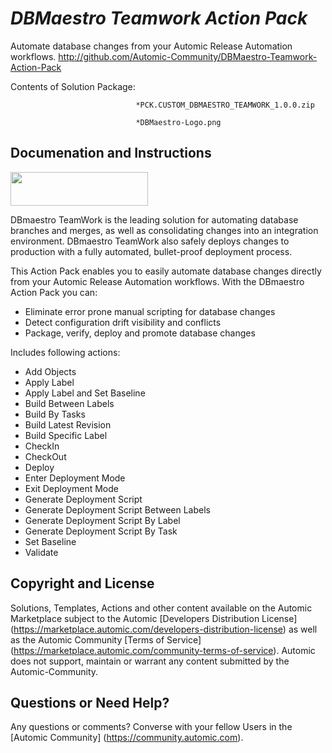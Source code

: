 *DBMaestro Teamwork Action Pack*
=============


Automate database changes from your Automic Release Automation workflows.
http://github.com/Automic-Community/DBMaestro-Teamwork-Action-Pack

<!-- List of attached files -->
Contents of Solution Package:

						
								*PCK.CUSTOM_DBMAESTRO_TEAMWORK_1.0.0.zip
								
								*DBMaestro-Logo.png
								
						


Documenation and Instructions
---

<p><img src="https://448bb31d92917ba3390f-4a8f48d20b0d8c78b979208d38d37653.ssl.cf1.rackcdn.com/795/screenshots/DBMaestro-Logo.png" alt="" width="220" height="54" /></p>
<p>DBmaestro TeamWork is the leading solution for automating database branches and merges, as well as consolidating changes into an integration environment. DBmaestro TeamWork also safely deploys changes to production with a fully automated, bullet-proof deployment process.</p>
<p>This Action Pack enables you to easily automate database changes directly from your Automic Release Automation workflows. With the DBmaestro Action Pack you can:&nbsp;</p>
<ul>
<li>Eliminate error prone manual scripting for database changes</li>
<li>Detect configuration drift visibility and conflicts</li>
<li>Package, verify, deploy and promote database changes&nbsp;</li>
</ul>
<p>Includes following actions:</p>
<ul>
<li>Add Objects</li>
<li>Apply Label</li>
<li>Apply Label and Set Baseline</li>
<li>Build Between Labels</li>
<li>Build By Tasks</li>
<li>Build Latest Revision</li>
<li>Build Specific Label</li>
<li>CheckIn</li>
<li>CheckOut</li>
<li>Deploy</li>
<li>Enter Deployment Mode</li>
<li>Exit Deployment Mode</li>
<li>Generate Deployment Script</li>
<li>Generate Deployment Script Between Labels</li>
<li>Generate Deployment Script By Label</li>
<li>Generate Deployment Script By Task</li>
<li>Set Baseline</li>
<li>Validate</li>
</ul>

Copyright and License
---

Solutions, Templates, Actions and other content available on the Automic Marketplace subject to the Automic [Developers Distribution License] (https://marketplace.automic.com/developers-distribution-license) as well as the Automic Community [Terms of Service] (https://marketplace.automic.com/community-terms-of-service).
Automic does not support, maintain or warrant any content submitted by the Automic-Community.



Questions or Need Help? 
---
Any questions or comments? Converse with your fellow Users in the [Automic Community] (https://community.automic.com).